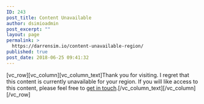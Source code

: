 ```yaml
---
ID: 243
post_title: Content Unavailable
author: dsimioadmin
post_excerpt: ""
layout: page
permalink: >
  https://darrensim.io/content-unavailable-region/
published: true
post_date: 2018-06-25 09:41:32
---
```

[vc_row][vc_column][vc_column_text]Thank you for visiting. I regret that this content is currently unavailable for your region. If you will like access to this content, please feel free to <a href="https://darrensim.io/contact/">get in touch</a>.[/vc_column_text][/vc_column][/vc_row]